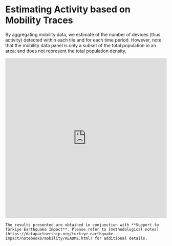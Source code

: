 # Estimating Activity based on Mobility Traces

By aggregating mobility data, we estimate of the number of devices (thus activity) detected within each tile and for each time period. However, note that the mobility data panel is only a subset of the total population in an area; and does not represent the total population density.

<iframe width="100%" height="500px" src="https://studio.foursquare.com/public/55af1cba-9659-4f10-811b-f7f08dfe2ed8/embed" frameborder="0" allowfullscreen></iframe>

```{note}
The results presented are obtained in conjunction with **Support to Türkiye Earthquake Impact**. Please refer to [methodological notes](https://datapartnership.org/turkiye-earthquake-impact/notebooks/mobility/README.html) for additional details.
```
